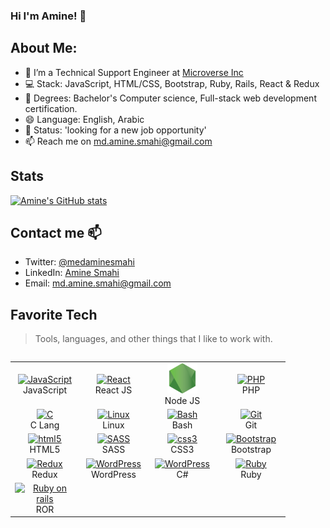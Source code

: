 ### Hi I'm Amine! 👋




## About Me:

- 🚡 I’m a Technical Support Engineer at <a href="https://www.microverse.org/">Microverse Inc</a>
- 💻 Stack: JavaScript, HTML/CSS, Bootstrap, Ruby, Rails, React & Redux
- 👯 Degrees: Bachelor's Computer science, Full-stack web development certification.
- 😄 Language: English, Arabic
- 🌱 Status: 'looking for a new job opportunity'
- 📫 Reach me on md.amine.smahi@gmail.com



## Stats
[![Amine's GitHub stats](https://github-readme-stats.vercel.app/api?username=medaminedev66&show_icons=true&theme=tokyonight)](https://github.com/anuraghazra/github-readme-stats)

## Contact me 📫

- Twitter: [@medaminesmahi](https://twitter.com/medaminesmahi)
- LinkedIn: [Amine Smahi](https://www.linkedin.com/in/md-amine-smahi/)
- Email: md.amine.smahi@gmail.com

## Favorite Tech

> Tools, languages, and other things that I like to work with.


<table align="left">
  <tr>
    <td align="center" width="96">
      <a href="#aminesmahi-tech">
        <img src="https://upload.wikimedia.org/wikipedia/commons/thumb/9/99/Unofficial_JavaScript_logo_2.svg/1024px-Unofficial_JavaScript_logo_2.svg.png" width="48" height="48" alt="JavaScript" />
      </a>
      <br>JavaScript
    </td>
    <td align="center" width="96">
      <a href="#aminesmahi-tech">
        <img src="https://brandlogos.net/wp-content/uploads/2020/09/react-logo.png" width="48" height="48" alt="React" />
      </a>
      <br>React JS
    </td>
    <td align="center" width="96">
      <a href="#aminesmahi-tech">
        <img src="https://raw.githubusercontent.com/github/explore/80688e429a7d4ef2fca1e82350fe8e3517d3494d/topics/nodejs/nodejs.png" width="48" height="48" alt="Node JS" />
      </a>
      <br>Node JS
    </td>
    <td align="center" width="96">
      <a href="#aminesmahi-tech" >
        <img src="https://i.ibb.co/LzmYpDX/146-1466902-php-logo-png-transparent-php-logo-png-png-removebg-preview.png" width="48" height="48" alt="PHP" />
      </a>
      <br>PHP
    </td>
  </tr>
  
  <tr>
    <td align="center" width="96"> 
      <a href="#aminesmahi-tech" >
        <img src="https://img.icons8.com/color/452/c-programming.png" width="48" height="48" alt="C" />
      </a>
      <br>C Lang
    </td>
    <td align="center" width="96">
      <a href="#aminesmahi-tech" >
        <img src="https://camo.githubusercontent.com/d7574156c7a1844d3c2907bae0e76254cca759290c08e08a6ef2bd7543c8c0ca/68747470733a2f2f692e6962622e636f2f737331374b47302f63376238313133323437666563643833626439623565643562643366333464352d72656d6f766562672d707265766965772e706e67" width="48" height="48" alt="Linux" />
      </a>
      <br>Linux
    </td>
    <td align="center" width="96">
      <a href="#aminesmahi-tech">
        <img src="https://bashlogo.com/img/symbol/png/full_colored_dark.png" width="48" height="48" alt="Bash" />
      </a>
      <br>Bash
    </td>
    <td align="center" width="96">
      <a href="#aminesmahi-tech" >
        <img src="https://upload.wikimedia.org/wikipedia/commons/thumb/3/3f/Git_icon.svg/1200px-Git_icon.svg.png" width="48" height="48" alt="Git" />
      </a>
      <br>Git
    </td>
    </tr>
   <tr>
    <td align="center" width="96">
      <a href="#aminesmahi-tech">
        <img src="https://image.flaticon.com/icons/png/512/1216/1216733.png" width="48" height="48" alt="html5" />
      </a>
      <br>HTML5
    </td>
     <td align="center" width="96">
      <a href="#aminesmahi-tech">
        <img src="https://cdn3.iconfinder.com/data/icons/logos-and-brands-adobe/512/288_Sass-512.png" width="48" height="48" alt="SASS" />
      </a>
      <br>SASS
    </td>
     <td align="center" width="96"> 
      <a href="#aminesmahi-tech" >
        <img src="https://icon-library.com/images/css3-icon/css3-icon-28.jpg" width="48" height="48" alt="css3" />
      </a>
      <br>CSS3
    </td>
      <td align="center" width="96">
      <a href="#aminesmahi-tech">
        <img src="https://cdn.worldvectorlogo.com/logos/bootstrap-4.svg" width="48" height="48" alt="Bootstrap" />
      </a>
      <br>Bootstrap
    </td>
  </tr>
  </tr>
   <tr>
     <td align="center" width="96"> 
      <a href="#aminesmahi-tech" >
        <img src="https://cdn.worldvectorlogo.com/logos/redux.svg" width="48" height="48" alt="Redux" />
      </a>
      <br>Redux
    </td>
  <td align="center"  width="96">
      <a href="#aminesmahi-tech">
        <img src="https://upload.wikimedia.org/wikipedia/commons/thumb/9/98/WordPress_blue_logo.svg/480px-WordPress_blue_logo.svg.png" width="48" height="48" alt="WordPress" />
      </a>
      <br>WordPress
    </td>
  <td align="center"  width="96">
      <a href="#aminesmahi-tech">
        <img src="http://sdorway11.github.io/img/portfolio/C_.png" width="48" height="48" alt="WordPress" />
      </a>
      <br>C#
    </td>
  <td align="center"  width="96">
      <a href="#aminesmahi-tech">
        <img src="https://upload.wikimedia.org/wikipedia/commons/thumb/7/73/Ruby_logo.svg/800px-Ruby_logo.svg.png" width="48" height="48" alt="Ruby" />
      </a>
      <br>Ruby
    </td>
  </tr>
  <tr>
  <td align="center"  width="96">
      <a href="#aminesmahi-tech">
        <img src="https://upload.wikimedia.org/wikipedia/commons/thumb/6/62/Ruby_On_Rails_Logo.svg/1920px-Ruby_On_Rails_Logo.svg.png" width="55" height="48" alt="Ruby on rails" />
      </a>
      <br>ROR
    </td>
  </tr>
</table>
<!-- links -->



[linkedin]: https://www.linkedin.com/in/aminesmahi "LinkedIn"
<!--
**medaminedev66/medaminedev66** is a ✨ _special_ ✨ repository because its `README.md` (this file) appears on your GitHub profile.

Here are some ideas to get you started:

- 🔭 I’m currently working on ...
- 🌱 I’m currently learning ...
- 👯 I’m looking to collaborate on ...
- 🤔 I’m looking for help with ...
- 💬 Ask me about ...
- 📫 How to reach me: ...
- 😄 Pronouns: ...
- ⚡ Fun fact: ...
-->
